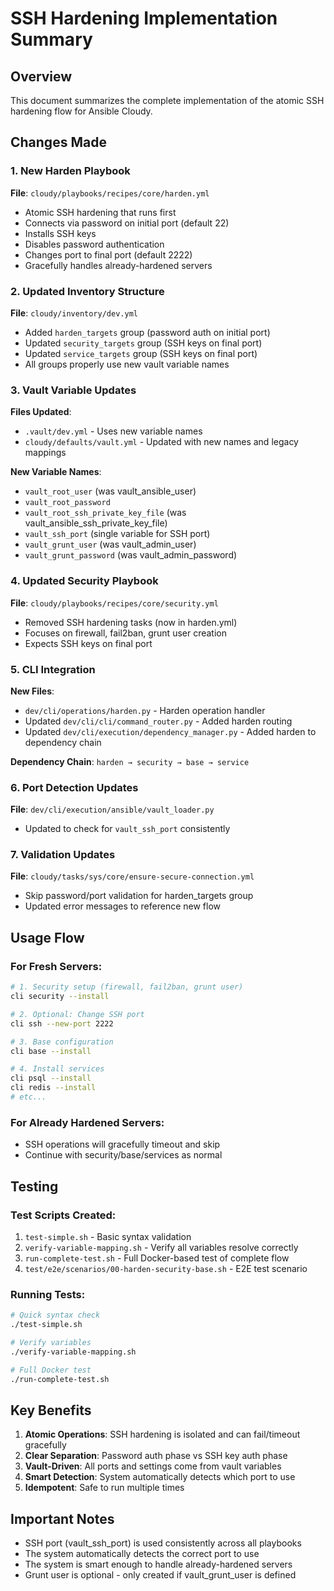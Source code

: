 # SSH Hardening Implementation Summary

## Overview
This document summarizes the complete implementation of the atomic SSH hardening flow for Ansible Cloudy.

## Changes Made

### 1. New Harden Playbook
**File**: `cloudy/playbooks/recipes/core/harden.yml`
- Atomic SSH hardening that runs first
- Connects via password on initial port (default 22)
- Installs SSH keys
- Disables password authentication
- Changes port to final port (default 2222)
- Gracefully handles already-hardened servers

### 2. Updated Inventory Structure
**File**: `cloudy/inventory/dev.yml`
- Added `harden_targets` group (password auth on initial port)
- Updated `security_targets` group (SSH keys on final port)
- Updated `service_targets` group (SSH keys on final port)
- All groups properly use new vault variable names

### 3. Vault Variable Updates
**Files Updated**:
- `.vault/dev.yml` - Uses new variable names
- `cloudy/defaults/vault.yml` - Updated with new names and legacy mappings

**New Variable Names**:
- `vault_root_user` (was vault_ansible_user)
- `vault_root_password` 
- `vault_root_ssh_private_key_file` (was vault_ansible_ssh_private_key_file)
- `vault_ssh_port` (single variable for SSH port)
- `vault_grunt_user` (was vault_admin_user)
- `vault_grunt_password` (was vault_admin_password)

### 4. Updated Security Playbook
**File**: `cloudy/playbooks/recipes/core/security.yml`
- Removed SSH hardening tasks (now in harden.yml)
- Focuses on firewall, fail2ban, grunt user creation
- Expects SSH keys on final port

### 5. CLI Integration
**New Files**:
- `dev/cli/operations/harden.py` - Harden operation handler
- Updated `dev/cli/cli/command_router.py` - Added harden routing
- Updated `dev/cli/execution/dependency_manager.py` - Added harden to dependency chain

**Dependency Chain**: `harden → security → base → service`

### 6. Port Detection Updates
**File**: `dev/cli/execution/ansible/vault_loader.py`
- Updated to check for `vault_ssh_port` consistently

### 7. Validation Updates
**File**: `cloudy/tasks/sys/core/ensure-secure-connection.yml`
- Skip password/port validation for harden_targets group
- Updated error messages to reference new flow

## Usage Flow

### For Fresh Servers:
```bash
# 1. Security setup (firewall, fail2ban, grunt user)
cli security --install

# 2. Optional: Change SSH port
cli ssh --new-port 2222

# 3. Base configuration
cli base --install

# 4. Install services
cli psql --install
cli redis --install
# etc...
```

### For Already Hardened Servers:
- SSH operations will gracefully timeout and skip
- Continue with security/base/services as normal

## Testing

### Test Scripts Created:
1. `test-simple.sh` - Basic syntax validation
2. `verify-variable-mapping.sh` - Verify all variables resolve correctly
3. `run-complete-test.sh` - Full Docker-based test of complete flow
4. `test/e2e/scenarios/00-harden-security-base.sh` - E2E test scenario

### Running Tests:
```bash
# Quick syntax check
./test-simple.sh

# Verify variables
./verify-variable-mapping.sh

# Full Docker test
./run-complete-test.sh
```

## Key Benefits

1. **Atomic Operations**: SSH hardening is isolated and can fail/timeout gracefully
2. **Clear Separation**: Password auth phase vs SSH key auth phase
3. **Vault-Driven**: All ports and settings come from vault variables
4. **Smart Detection**: System automatically detects which port to use
5. **Idempotent**: Safe to run multiple times

## Important Notes

- SSH port (vault_ssh_port) is used consistently across all playbooks
- The system automatically detects the correct port to use
- The system is smart enough to handle already-hardened servers
- Grunt user is optional - only created if vault_grunt_user is defined